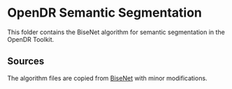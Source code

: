 # OpenDR Semantic Segmentation

This folder contains the BiseNet algorithm for semantic segmentation in the OpenDR Toolkit.

## Sources

The algorithm files are copied from [BiseNet](https://github.com/ooooverflow/BiSeNet) with minor modifications.

